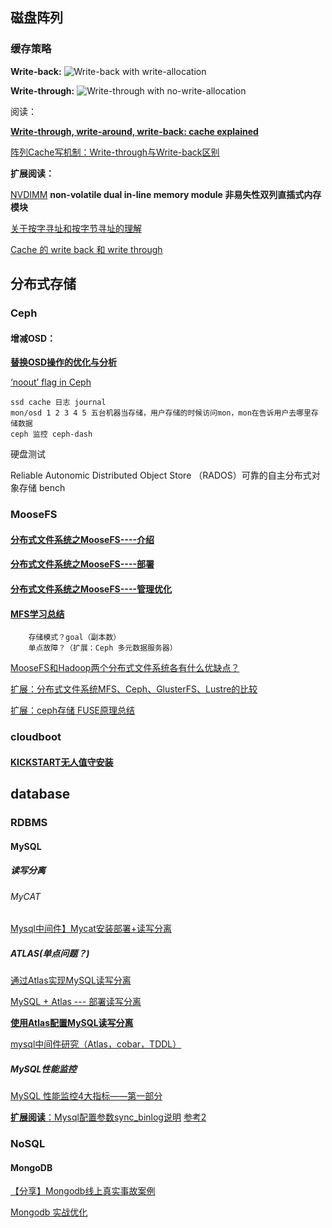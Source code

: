 ## 磁盘阵列
### 缓存策略
**Write-back:**
![Write-back with write-allocation](https://upload.wikimedia.org/wikipedia/commons/thumb/c/c2/Write-back_with_write-allocation.svg/1000px-Write-back_with_write-allocation.svg.png)

**Write-through:**
![Write-through with no-write-allocation](https://upload.wikimedia.org/wikipedia/commons/thumb/0/04/Write-through_with_no-write-allocation.svg/2000px-Write-through_with_no-write-allocation.svg.png)


阅读：

[**Write-through, write-around, write-back: cache explained**](http://www.computerweekly.com/feature/Write-through-write-around-write-back-Cache-explained)

[阵列Cache写机制：Write-through与Write-back区别](http://dangzhiqiang.blog.51cto.com/7961271/1402145)

**扩展阅读：**
	
[NVDIMM](https://en.wikipedia.org/wiki/NVDIMM) **non-volatile dual in-line memory module 非易失性双列直插式内存模块**
	
[关于按字寻址和按字节寻址的理解](http://blog.csdn.net/lishuhuakai/article/details/8934540)

[Cache 的 write back 和 write through](http://benjr.tw/20361)

## 分布式存储
### Ceph
#### 增减OSD：
[**替换OSD操作的优化与分析**](http://www.zphj1987.com/2016/09/19/%E6%9B%BF%E6%8D%A2OSD%E6%93%8D%E4%BD%9C%E7%9A%84%E4%BC%98%E5%8C%96%E4%B8%8E%E5%88%86%E6%9E%90/)

[‘noout’ flag in Ceph](https://arvimal.blog/2015/05/28/what-does-the-noout-status-on-the-osds-actually-do/)
```
ssd cache 日志 journal
mon/osd 1 2 3 4 5 五台机器当存储，用户存储的时候访问mon，mon在告诉用户去哪里存储数据
ceph 监控 ceph-dash
```
硬盘测试

Reliable Autonomic Distributed Object Store （RADOS）可靠的自主分布式对象存储 bench
	
### MooseFS
#### [分布式文件系统之MooseFS----介绍](http://nolinux.blog.51cto.com/4824967/1600890)
#### [分布式文件系统之MooseFS----部署](http://nolinux.blog.51cto.com/4824967/1601385)
#### [分布式文件系统之MooseFS----管理优化](http://nolinux.blog.51cto.com/4824967/1602616)
#### [MFS学习总结](http://www.cnblogs.com/oubo/archive/2012/05/04/2482893.html)
```
	存储模式？goal（副本数）
	单点故障？（扩展：Ceph 多元数据服务器）
```	
[MooseFS和Hadoop两个分布式文件系统各有什么优缺点？](https://zhihu.com/question/22171041/answer/20521040) 

[扩展：分布式文件系统MFS、Ceph、GlusterFS、Lustre的比较](http://blog.csdn.net/dipolar/article/details/50154349)

[扩展：ceph存储 FUSE原理总结](http://blog.csdn.net/skdkjzz/article/details/42299751)
	
### cloudboot
#### [KICKSTART无人值守安装](http://www.zyops.com/autoinstall-kickstart)

## database
### RDBMS
#### MySQL
##### 读写分离
###### MyCAT
[Mysql中间件】Mycat安装部署+读写分离](https://segmentfault.com/a/1190000009520414)
	
##### ATLAS(单点问题？)
[通过Atlas实现MySQL读写分离](https://my.oschina.net/sunhaojava/blog/907430)

[MySQL + Atlas --- 部署读写分离](http://www.cnblogs.com/yyhh/p/5084844.html#l01)

[**使用Atlas配置MySQL读写分离**](http://www.361way.com/atlas-mysql/5310.html)

[mysql中间件研究（Atlas，cobar，TDDL）](http://www.guokr.com/blog/475765/)

##### MySQL性能监控
[MySQL 性能监控4大指标——第一部分](http://blog.oneapm.com/apm-tech/754.html)
		
[**扩展阅读**：Mysql配置参数sync_binlog说明](http://www.cnblogs.com/Cherie/p/3309503.html) [参考2](https://my.oschina.net/u/1433006/blog/1088697)
	

### NoSQL
#### MongoDB
[【分享】Mongodb线上真实事故案例](https://cnodejs.org/topic/55c97a997a5d91fa63fe9ce7)

[Mongodb 实战优化  ](http://snoopyxdy.blog.163.com/blog/static/6011744020157511536993/)
